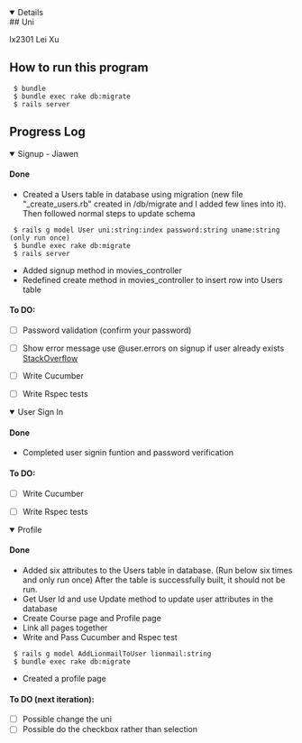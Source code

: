 
<details open>
## Uni

lx2301 Lei Xu
## How to run this program

```
 $ bundle
 $ bundle exec rake db:migrate                                      
 $ rails server
```

## Progress Log
</details>

<details open>
<summary>Signup - Jiawen</summary>

#### Done
* Created a Users table in database using migration (new file "_create_users.rb" created in /db/migrate and I added few lines into it).
Then followed normal steps to update schema
```
 $ rails g model User uni:string:index password:string uname:string (only run once)
 $ bundle exec rake db:migrate                                      
 $ rails server
```
* Added signup method in movies_controller
* Redefined create method in movies_controller to insert row into Users table

#### To DO:
- [ ] Password validation (confirm your password)
- [ ] Show error message use @user.errors on signup if user already exists <a href="https://stackoverflow.com/a/23975918/19843708">StackOverflow</a>
- [ ] Write Cucumber
- [ ] Write Rspec tests


</details>

<details open>
<summary>User Sign In</summary>

#### Done
* Completed user signin funtion and password verification

#### To DO:
- [ ] Write Cucumber
- [ ] Write Rspec tests


</details>

<details open>
<summary>Profile</summary>

#### Done
* Added six attributes to the Users table in database. (Run below six times and only run once) After the table is successfully built, it should not be run.
* Get User Id and use Update method to update user attributes in the database
* Create Course page and Profile page
* Link all pages together
* Write and Pass Cucumber and Rspec test
```
 $ rails g model AddLionmailToUser lionmail:string
 $ bundle exec rake db:migrate                                      
```
* Created a profile page

#### To DO (next iteration):
- [ ] Possible change the uni
- [ ] Possible do the checkbox rather than selection
</details>